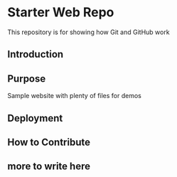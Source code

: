 # Starter Web Repo

This repository is for showing how Git and GitHub work

## Introduction

## Purpose
Sample website with plenty of files for demos

## Deployment

## How to Contribute

## more to write here
